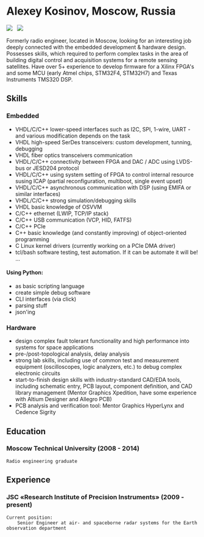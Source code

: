 # Alexey Kosinov, Moscow, Russia

[![](https://img.shields.io/badge/LinkedIn-0077B5?style=for-the-badge&logo=linkedin&logoColor=white)](https://www.linkedin.com/in/a-kosinov/)
&nbsp;
[![](https://img.shields.io/badge/ProtonMail-8B89CC?style=for-the-badge&logo=protonmail&logoColor=white)](mailto:kosinov@protonmail.com)
	
Formerly radio engineer, located in Moscow, looking for an interesting job deeply connected with the embedded development & hardware design. Possesses skills, which required to perform complex tasks in the area of building digital control and acquisition systems for a remote sensing satellites. 
Have over 5+ experience to develop firmware for a Xilinx FPGA's and some MCU (early Atmel chips, STM32F4, STM32H7) and Texas Instruments TMS320 DSP. 

## Skills

### Embedded
  - VHDL/C/C++ lower-speed interfaces such as I2C, SPI, 1-wire, UART - and various modification depends on the task
  - VHDL       high-speed SerDes transceivers: custom development, tunning, debugging
  - VHDL       fiber optics transceivers communication
  - VHDL/C/C++ connectivity between FPGA and DAC / ADC using LVDS-bus or JESD204 protocol
  - VHDL/C/C++ using system setting of FPGA to control internal resource susing ICAP (partial reconfiguration, multiboot, single event upset)
  - VHDL/C/C++ asynchronous communication with DSP (using EMIFA or similar interfaces)
  - VHDL/C/C++ strong simulation/debugging skills
  - VHDL       basic knowledge of OSVVM
  - C/C++      ethernet (LWIP, TCP/IP stack)
  - C/C++      USB communication (VCP, HID, FATFS)
  - C/C++      PCIe
  - C++        basic knowledge (and constantly improving) of object-oriented programming
  - C          Linux kernel drivers (currently working on a PCIe DMA driver)
  - tcl/bash   software testing, test automation. If it can be automate it will be!
  ...

#### Using Python:
  - as basic scripting language
  - create simple debug software
  - CLI interfaces (via click)
  - parsing stuff
  - json'ing

### Hardware
  - design complex fault tolerant functionality and high performance into systems for space applications
  - pre-/post-topological analysis, delay analysis
  - strong lab skills, including use of common test and measurement equipment (oscilloscopes, logic analyzers, etc.) to debug complex electronic circuits
  - start-to-finish design skills with industry-standard CAD/EDA tools, including schematic entry, PCB layout, component definition, and CAD library management (Mentor Graphics Xpedition, have some experience with Altium Designer and Allegro PCB)
  - PCB analysis and verification tool: Mentor Graphics HyperLynx and Cedence Sigrity


## Education

### Moscow Technical University (2008 - 2014)
    Radio engineering graduate

## Experience

### JSC «Research Institute of Precision Instruments» (2009 - present)
    Current position:
        Senior Engineer at air- and spaceborne radar systems for the Earth observation department
